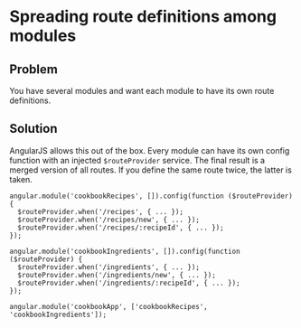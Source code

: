 # Spreading route definitions among modules

## Problem

You have several modules and want each module to have its own route definitions.

## Solution

AngularJS allows this out of the box. Every module can have its own config
function with an injected `$routeProvider` service. The final result is a
merged version of all routes. If you define the same route twice,
the latter is taken.

    angular.module('cookbookRecipes', []).config(function ($routeProvider) {
      $routeProvider.when('/recipes', { ... });
      $routeProvider.when('/recipes/new', { ... });
      $routeProvider.when('/recipes/:recipeId', { ... });
    });

    angular.module('cookbookIngredients', []).config(function ($routeProvider) {
      $routeProvider.when('/ingredients', { ... });
      $routeProvider.when('/ingredients/new', { ... });
      $routeProvider.when('/ingredients/:recipeId', { ... });
    });

    angular.module('cookbookApp', ['cookbookRecipes', 'cookbookIngredients']);

